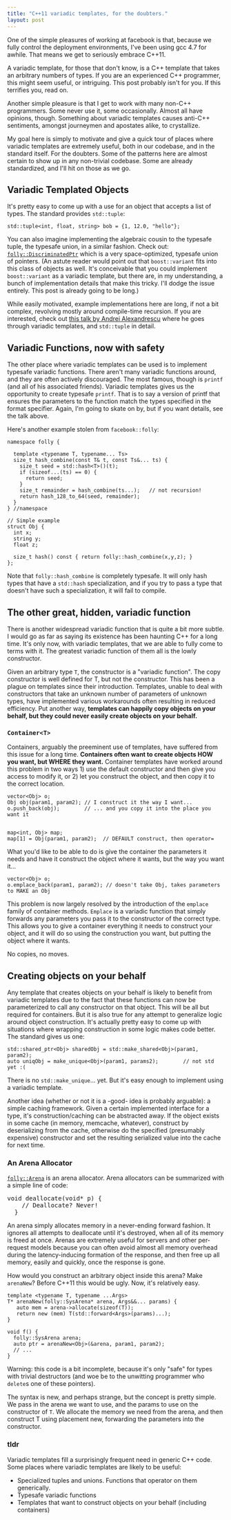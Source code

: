```yaml
---
title: "C++11 variadic templates, for the doubters."
layout: post
---
```


One of the simple pleasures of working at facebook is that, because we fully control the deployment environments, I've been using gcc 4.7 for awhile. That means we get to seriously embrace C++11.

A variadic template, for those that don't know, is a C++ template that takes an arbitrary numbers of types. If you are an experienced C++ programmer, this might seem useful, or intriguing. This post probably isn't for you. If this terrifies you, read on.

Another simple pleasure is that I get to work with many non-C++ programmers. Some never use it, some occasionally. Almost all have opinions, though. Something about variadic templates causes anti-C++ sentiments, amongst journeymen and apostates alike, to crystallize.

My goal here is simply to motivate and give a quick tour of places where variadic templates are extremely useful, both in our codebase, and in the standard itself. For the doubters. Some of the patterns here are almost certain to show up in any non-trivial codebase. Some are already standardized, and I'll hit on those as we go.

## Variadic Templated Objects

It's pretty easy to come up with a use for an object that accepts a list of types. The standard provides `std::tuple`:

    std::tuple<int, float, string> bob = {1, 12.0, "hello"};

You can also imagine implementing the algebraic cousin to the typesafe tuple, the typesafe union, in a similar fashion. Check out: [`folly::DiscriminatedPtr`](https://github.com/facebook/folly/blob/master/folly/DiscriminatedPtr.h) which is a very space-optimized, typesafe union of pointers. (An astute reader would point out that `boost::variant` fits into this class of objects as well. It's conceivable that you could implement `boost::variant` as a variadic template, but there are, in my understanding, a bunch of implementation details that make this tricky. I'll dodge the issue entirely. This post is already going to be long.)

While easily motivated, example implementations here are long, if not a bit complex, revolving mostly around compile-time recursion. If you are interested, check out [this talk by Andrei Alexandrescu](http://www.youtube.com/watch?v=_zgq6_zFNGY) where he goes through variadic templates, and `std::tuple` in detail.

## Variadic Functions, now with safety

The other place where variadic templates can be used is to implement typesafe variadic functions. There aren't many variadic functions around, and they are often actively discouraged.  The most famous, though is `printf` (and all of his associated friends). Variadic templates gives us the opportunity to create typesafe `printf`. That is to say a version of printf that ensures the parameters to the function match the types specified in the format specifier. Again, I'm going to skate on by, but if you want details, see the talk above.

Here's another example stolen from `facebook::folly`:

	namespace folly {

	  template <typename T, typename... Ts>
	  size_t hash_combine(const T& t, const Ts&... ts) {
	    size_t seed = std::hash<T>()(t);
	    if (sizeof...(ts) == 0) {
	      return seed;
	    }	  
	    size_t remainder = hash_combine(ts...);   // not recursion!
	    return hash_128_to_64(seed, remainder);
	  }
	} //namespace

	// Simple example
	struct Obj {
	  int x;
	  string y;
	  float z;

	  size_t hash() const { return folly::hash_combine(x,y,z); }
	};


Note that `folly::hash_combine` is completely typesafe. It will only hash types that have a `std::hash` specialization, and if you try to pass a type that doesn't have such a specialization, it will fail to compile.

## The other great, hidden, variadic function

There is another widespread variadic function that is quite a bit more subtle. I would go as far as saying its existence has been haunting C++ for a long time. It's only now, with variadic templates, that we are able to fully come to terms with it. The greatest variadic function of them all is the lowly constructor.

Given an arbitrary type `T`, the constructor is a "variadic function". The copy constructor is well defined for T, but not the constructor. This has been a plague on templates since their introduction. Templates, unable to deal with constructors that take an unknown number of parameters of unknown types, have implemented various workarounds often resulting in reduced efficiency. Put another way, **templates can happily copy objects on your behalf, but they could never easily create objects on your behalf.**

### `Container<T>` ###

Containers, arguably the preeminent use of templates, have suffered from this issue for a long time. **Containers often want to create objects HOW you want, but WHERE they want.** Container templates have worked around this problem in two ways 1) use the default constructor and then give you access to modify it, or 2) let you construct the object, and then copy it to the correct location.

	vector<Obj> o;
	Obj obj(param1, param2); // I construct it the way I want...
	o.push_back(obj);        // ... and you copy it into the place you want it


	map<int, Obj> map;
	map[1] = Obj(param1, param2);  // DEFAULT construct, then operator=


What you'd like to be able to do is give the container the parameters it needs and have it construct the object where it wants, but the way you want it...

	vector<Obj> o;
	o.emplace_back(param1, param2); // doesn't take Obj, takes parameters to MAKE an Obj

This problem is now largely resolved by the introduction of the `emplace` family of container methods. `Emplace` is a variadic function that simply forwards any parameters you pass it to the constructor of the correct type. This allows you to give a container everything it needs to construct your object, and it will do so using the construction you want, but putting the object where it wants.

No copies, no moves.

## Creating objects on your behalf ##

Any template that creates objects on your behalf is likely to benefit from variadic templates due to the fact that these functions can now be parameterized to call any constructor on that object. This will be all but required for containers. But it is also true for any attempt to generalize logic around object construction. It's actually pretty easy to come up with situations where wrapping construction in some logic makes code better. The standard gives us one:

	std::shared_ptr<Obj> sharedObj = std::make_shared<Obj>(param1, param2);
	auto uniqObj = make_unique<Obj>(param1, params2);        // not std yet :(


There is no `std::make_unique`... yet. But it's easy enough to implement using a variadic template. 

Another idea (whether or not it is a -good- idea is probably arguable): a simple caching framework. Given a certain implemented interface for a type, it's construction/caching can be abstracted away. If the object exists in some cache (in memory, memcache, whatever), construct by deserializing from the cache, otherwise do the specified (presumably expensive) constructor and set the resulting serialized value into the cache for next time. 

### An Arena Allocator ###

[`folly::Arena`](https://github.com/facebook/folly/blob/master/folly/Arena.h) is an arena allocator. Arena allocators can be summarized with a simple line of code:

<pre>
void deallocate(void* p) {
    // Deallocate? Never!
  }
</pre>

An arena simply allocates memory in a never-ending forward fashion. It ignores all attempts to deallocate until it's destroyed, when all of its memory is freed at once. Arenas are extremely useful for servers and other per-request models because you can often avoid almost all memory overhead during the latency-inducing formation of the response, and then free up all memory, easily and quickly, once the response is gone.

How would you construct an arbitrary object inside this arena? Make `arenaNew`? Before C++11 this would be ugly. Now, it's relatively easy.


	template <typename T, typename ...Args>
	T* arenaNew(folly::SysArena* arena, Args&&... params) {
	   auto mem = arena->allocate(sizeof(T));
	   return new (mem) T(std::forward<Args>(params)...);
	}

	void f() {
	  folly::SysArena arena;
	  auto ptr = arenaNew<Obj>(&arena, param1, param2); 
	  // ...
	}

Warning: this code is a bit incomplete, because it's only "safe" for types with trivial destructors (and woe be to the unwitting programmer who `delete`s one of these pointers).

The syntax is new, and perhaps strange, but the concept is pretty simple. We pass in the arena we want to use, and the params to use on the constructor of `T`. We allocate the memory we need from the arena, and then construct T using placement new, forwarding the parameters into the constructor.

### tldr ###

Variadic templates fill a surprisingly frequent need in generic C++ code. Some places where variadic templates are likely to be useful:

* Specialized tuples and unions. Functions that operator on them generically.
* Typesafe variadic functions
* Templates that want to construct objects on your behalf (including containers)
